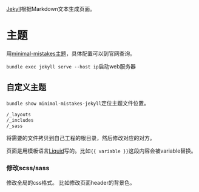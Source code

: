 [Jekyll](https://jekyllrb.com/)根据Markdown文本生成页面。

# 主题
用[minimal-mistakes主题](https://mmistakes.github.io/minimal-mistakes/)，具体配置可以到官网查询。

`bundle exec jekyll serve --host ip`启动web服务器


## 自定义主题

 `bundle show minimal-mistakes-jekyll`定位主题文件位置。
 ```bash
 /_layouts
/_includes
/_sass
 ```
 将需要的文件拷贝到自己工程的根目录，然后修改对应的对方。

 页面是用模板语言[Liquid](https://jekyllrb.com/docs/liquid/)写的。比如`{{ variable }}`这段内容会被variable替换。

 ### 修改scss/sass
 修改全局的css格式。
比如修改页面header的背景色。
